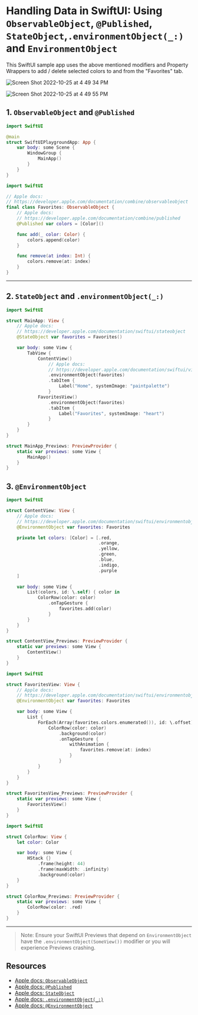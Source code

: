 # Handling Data in SwiftUI: Using `ObservableObject`, `@Published`, `StateObject`,`.environmentObject(_:)` and `EnvironmentObject`

This SwiftUI sample app uses the above mentioned modifiers and Property Wrappers to add / delete selected colors to and from the "Favorites" tab.

![Screen Shot 2022-10-25 at 4 49 34 PM](https://user-images.githubusercontent.com/1819208/197879179-e8aba439-1012-446d-b04a-9cccd8fb5d1f.png)

![Screen Shot 2022-10-25 at 4 49 55 PM](https://user-images.githubusercontent.com/1819208/197879207-a10981df-ef54-475b-a485-d78651b8b540.png)


## 1. `ObservableObject` and `@Published`

```swift
import SwiftUI

@main
struct SwiftUIPlaygroundApp: App {
    var body: some Scene {
        WindowGroup {
            MainApp()
        }
    }
}
```

```swift
import SwiftUI

// Apple docs:
// https://developer.apple.com/documentation/combine/observableobject
final class Favorites: ObservableObject {
    // Apple docs:
    // https://developer.apple.com/documentation/combine/published
    @Published var colors = [Color]()

    func add(_ color: Color) {
        colors.append(color)
    }

    func remove(at index: Int) {
        colors.remove(at: index)
    }
}
```

***

## 2. `StateObject` and `.environmentObject(_:)`


```swift
import SwiftUI

struct MainApp: View {
    // Apple docs:
    // https://developer.apple.com/documentation/swiftui/stateobject
    @StateObject var favorites = Favorites()

    var body: some View {
        TabView {
            ContentView()
                // Apple docs:
                // https://developer.apple.com/documentation/swiftui/view/environmentobject(_:)
                .environmentObject(favorites)
                .tabItem {
                    Label("Home", systemImage: "paintpalette")
                }
            FavoritesView()
                .environmentObject(favorites)
                .tabItem {
                    Label("Favorites", systemImage: "heart")
                }
        }
    }
}

struct MainApp_Previews: PreviewProvider {
    static var previews: some View {
        MainApp()
    }
}
```


## 3. `@EnvironmentObject`

```swift
import SwiftUI

struct ContentView: View {
    // Apple docs:
    // https://developer.apple.com/documentation/swiftui/environmentobject
    @EnvironmentObject var favorites: Favorites

    private let colors: [Color] = [.red,
                                   .orange,
                                   .yellow,
                                   .green,
                                   .blue,
                                   .indigo,
                                   .purple
    ]

    var body: some View {
        List(colors, id: \.self) { color in
            ColorRow(color: color)
                .onTapGesture {
                    favorites.add(color)
                }
        }
    }
}

struct ContentView_Previews: PreviewProvider {
    static var previews: some View {
        ContentView()
    }
}
```

```swift
import SwiftUI

struct FavoritesView: View {
    // Apple docs:
    // https://developer.apple.com/documentation/swiftui/environmentobject
    @EnvironmentObject var favorites: Favorites

    var body: some View {
        List {
            ForEach(Array(favorites.colors.enumerated()), id: \.offset) { index, color in
                ColorRow(color: color)
                    .background(color)
                    .onTapGesture {
                        withAnimation {
                            favorites.remove(at: index)
                        }
                    }
            }
        }
    }
}

struct FavoritesView_Previews: PreviewProvider {
    static var previews: some View {
        FavoritesView()
    }
}
```

```swift
import SwiftUI

struct ColorRow: View {
    let color: Color

    var body: some View {
        HStack {}
            .frame(height: 44)
            .frame(maxWidth: .infinity)
            .background(color)
    }
}

struct ColorRow_Previews: PreviewProvider {
    static var previews: some View {
        ColorRow(color: .red)
    }
}
```

***

> Note: Ensure your SwiftUI Previews that depend on `EnvironmentObject` have the `.environmentObject(SomeView())` modifier or you will experience Previews crashing.

## Resources 

* [Apple docs: `ObservableObject`](https://developer.apple.com/documentation/combine/observableobject)
* [Apple docs: `@Published`](https://developer.apple.com/documentation/combine/published)
* [Apple docs: `StateObject`](https://developer.apple.com/documentation/swiftui/stateobject)
* [Apple docs: `.environmentObject(_:)`](https://developer.apple.com/documentation/swiftui/view/environmentobject(_:))
* [Apple docs: `@EnvironmentObject`](https://developer.apple.com/documentation/swiftui/environmentobject)

